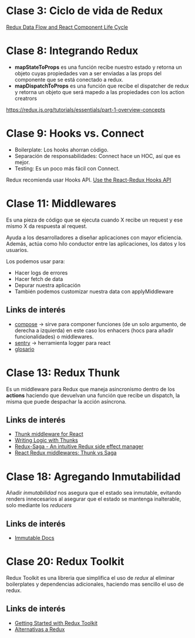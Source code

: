 # Clase 3: Ciclo de vida de Redux

[Redux Data Flow and React Component Life Cycle](https://dev.to/oahehc/redux-data-flow-and-react-component-life-cycle-11n)

# Clase 8: Integrando Redux

- **mapStateToProps** es una función recibe nuestro estado y retorna un objeto cuyas propiedades van a ser enviadas a las props del componente que se está conectado a redux.
- **mapDispatchToProps** es una función que recibe el dispatcher de redux y retorna un objeto que será mapedo a las propiedades con los action creatrors

https://redux.js.org/tutorials/essentials/part-1-overview-concepts

# Clase 9: Hooks vs. Connect

- Boilerplate: Los hooks ahorran código.
- Separación de responsabilidades: Connect hace un HOC, así que es mejor.
- Testing: Es un poco más fácil con Connect.

Redux recomienda usar Hooks API.
[Use the React-Redux Hooks API](https://redux.js.org/style-guide/#use-the-react-redux-hooks-api)

# Clase 11: Middlewares

Es una pieza de código que se ejecuta cuando X recibe un request y ese mismo X da respuesta al request.

Ayuda a los desarrolladores a diseñar aplicaciones con mayor eficiencia. Además, actúa como hilo conductor entre las aplicaciones, los datos y los usuarios.

Los podemos usar para:

- Hacer logs de errores
- Hacer fetch de data
- Depurar nuestra aplicación
- También podemos customizar nuestra data con applyMiddleware

## Links de interés
- [compose](https://es.redux.js.org/docs/api/compose.html) -> sirve para componer funciones (de un solo argumento, de derecha a izquierda) en este caso los enhacers (hocs para añadir funcionalidades) o middlewares.
- [sentry](https://sentry.io/for/react/) -> herramienta logger para react
- [glosario](https://es.redux.js.org/docs/glosario.html)

# Clase 13: Redux Thunk

Es un middleware para Redux que maneja asincronismo dentro de los **actions** haciendo que devuelvan una función que recibe un dispatch, la misma que puede despachar la acción asíncrona.

## Links de interés
- [Thunk middleware for React](https://github.com/reduxjs/redux-thunk)
- [Writing Logic with Thunks](https://redux.js.org/usage/writing-logic-thunks)
- [Redux-Saga - An intuitive Redux side effect manager](https://redux-saga.js.org)
- [React Redux middlewares: Thunk vs Saga](https://blog.devgenius.io/react-redux-middlewares-thunk-vs-saga-e346a25319b3)

# Clase 18: Agregando Inmutabilidad

Añadir *inmutabilidad* nos asegura que el estado sea inmutable, evitando renders innecesarios al asegurar que el estado se mantenga inalterable, solo mediante los *reducers*

## Links de interés
- [Immutable Docs](https://immutable-js.com/docs/latest@main)

# Clase 20: Redux Toolkit

Redux Toolkit es una libreria que simplifica el uso de *redux* al eliminar boilerplates y dependencias adicionales, haciendo mas sencillo el uso de redux.

## Links de interés
- [Getting Started with Redux Toolkit](https://redux-toolkit.js.org/introduction/getting-started)
- [Alternativas a Redux](https://dev.to/asayerio_techblog/is-redux-dead-1d2a)